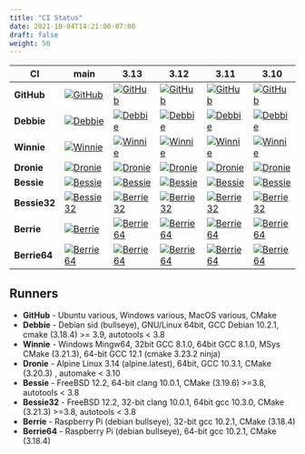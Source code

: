 ```yaml
---
title: "CI Status"
date: 2021-10-04T14:21:00-07:00
draft: false
weight: 50
---
```


| CI     | main   |  3.13  |  3.12  |  3.11  |  3.10  |  3.9   |
| ------ | ------ | ------ | ------ | ------ | ------ | ------ |
| **GitHub** | [![GitHub](https://github.com/libgeos/geos/actions/workflows/ci.yml/badge.svg?branch=main)](https://github.com/libgeos/geos/actions?query=workflow%3ACI+branch%3Amain) | [![GitHub](https://github.com/libgeos/geos/actions/workflows/ci.yml/badge.svg?branch=3.13)](https://github.com/libgeos/geos/actions?query=branch%3A3.13) | [![GitHub](https://github.com/libgeos/geos/actions/workflows/ci.yml/badge.svg?branch=3.12)](https://github.com/libgeos/geos/actions?query=branch%3A3.12) | [![GitHub](https://github.com/libgeos/geos/actions/workflows/ci.yml/badge.svg?branch=3.11)](https://github.com/libgeos/geos/actions?query=branch%3A3.11) | [![GitHub](https://github.com/libgeos/geos/actions/workflows/ci.yml/badge.svg?branch=3.10)](https://github.com/libgeos/geos/actions?query=branch%3A3.10) | [![GitHub](https://github.com/libgeos/geos/actions/workflows/ci.yml/badge.svg?branch=3.9)](https://github.com/libgeos/geos/actions?query=branch%3A3.9)|
| **Debbie** | [![Debbie](https://debbie.postgis.net/buildStatus/icon?job=GEOS_Master)](https://debbie.postgis.net/view/GEOS/job/GEOS_Master/)| [![Debbie](https://debbie.postgis.net/buildStatus/icon?job=GEOS_Branch_3.13)](https://debbie.postgis.net/view/job/GEOS_Branch_3.13/) |[![Debbie](https://debbie.postgis.net/buildStatus/icon?job=GEOS_Branch_3.12)](https://debbie.postgis.net/view/job/GEOS_Branch_3.12/) | [![Debbie](https://debbie.postgis.net/buildStatus/icon?job=GEOS_Branch_3.11)](https://debbie.postgis.net/view/job/GEOS_Branch_3.11/) | [![Debbie](https://debbie.postgis.net/buildStatus/icon?job=GEOS_Branch_3.10)](https://debbie.postgis.net/view/job/GEOS_Branch_3.10/)| [![Debbie](https://debbie.postgis.net/buildStatus/icon?job=GEOS_Branch_3.9)](https://debbie.postgis.net/view/job/GEOS_Branch_3.9/)|
| **Winnie** | [![Winnie](https://winnie.postgis.net:444/view/GEOS/job/GEOS_Master/badge/icon)](https://winnie.postgis.net:444/view/GEOS/job/GEOS_Master/) | [![Winnie](https://winnie.postgis.net:444/view/GEOS/job/GEOS_Branch_3.13/badge/icon)](https://winnie.postgis.net:444/view/GEOS/job/GEOS_Branch_3.13/) | [![Winnie](https://winnie.postgis.net:444/view/GEOS/job/GEOS_Branch_3.12/badge/icon)](https://winnie.postgis.net:444/view/GEOS/job/GEOS_Branch_3.12/) | [![Winnie](https://winnie.postgis.net:444/view/GEOS/job/GEOS_Branch_3.11/badge/icon)](https://winnie.postgis.net:444/view/GEOS/job/GEOS_Branch_3.11/) | [![Winnie](https://winnie.postgis.net:444/view/GEOS/job/GEOS_Branch_3.10/badge/icon)](https://winnie.postgis.net:444/view/GEOS/job/GEOS_Branch_3.10/) | [![Winnie](https://winnie.postgis.net:444/view/GEOS/job/GEOS_Branch_3.9/badge/icon)](https://winnie.postgis.net:444/view/GEOS/job/GEOS_Branch_3.9/) |
| **Dronie** | [![Dronie](https://dronie.osgeo.org/api/badges/geos/geos/status.svg?ref=refs/heads/main)](https://dronie.osgeo.org/geos/geos?ref=refs/heads/main) | [![Dronie](https://dronie.osgeo.org/api/badges/geos/geos/status.svg?ref=refs/heads/3.13)](https://dronie.osgeo.org/geos/geos?refs/heads/3.14) | [![Dronie](https://dronie.osgeo.org/api/badges/geos/geos/status.svg?ref=refs/heads/3.12)](https://dronie.osgeo.org/geos/geos?refs/heads/3.12) | [![Dronie](https://dronie.osgeo.org/api/badges/geos/geos/status.svg?ref=refs/heads/3.11)](https://dronie.osgeo.org/geos/geos?refs/heads/3.11) | [![Dronie](https://dronie.osgeo.org/api/badges/geos/geos/status.svg?ref=refs/heads/3.10)](https://dronie.osgeo.org/geos/geos?refs/heads/3.10) | [![Dronie](https://dronie.osgeo.org/api/badges/geos/geos/status.svg?ref=refs/heads/3.9)](https://dronie.osgeo.org/geos/geos?refs/heads/3.9) |
| **Bessie** | [![Bessie](https://debbie.postgis.net/buildStatus/icon?job=GEOS_Worker_Run/label=bessie&BRANCH=main)](https://debbie.postgis.net/view/GEOS/job/GEOS_Worker_Run/label=bessie) | [![Bessie](https://debbie.postgis.net/buildStatus/icon?job=GEOS_Worker_Run/label=bessie&build=last:${params.reference=refs/heads/3.13})](https://debbie.postgis.net/view/GEOS/job/GEOS_Worker_Run/label=bessie) |[![Bessie](https://debbie.postgis.net/buildStatus/icon?job=GEOS_Worker_Run/label=bessie&build=last:${params.reference=refs/heads/3.12})](https://debbie.postgis.net/view/GEOS/job/GEOS_Worker_Run/label=bessie) | [![Bessie](https://debbie.postgis.net/buildStatus/icon?job=GEOS_Worker_Run/label=bessie&build=last:${params.reference=refs/heads/3.11})](https://debbie.postgis.net/view/GEOS/job/GEOS_Worker_Run/label=bessie) | [![Bessie](https://debbie.postgis.net/buildStatus/icon?job=GEOS_Worker_Run/label=bessie&build=last:${params.reference=refs/heads/3.10})](https://debbie.postgis.net/view/GEOS/job/GEOS_Worker_Run/label=bessie)| [![Bessie](https://debbie.postgis.net/buildStatus/icon?job=GEOS_Worker_Run/label=bessie&build=last:${params.reference=refs/heads/3.9})](https://debbie.postgis.net/view/GEOS/job/GEOS_Worker_Run/label=bessie)|
| **Bessie32** | [![Bessie32](https://debbie.postgis.net/buildStatus/icon?job=GEOS_Worker_Run/label=bessie32&BRANCH=main)](https://debbie.postgis.net/view/GEOS/job/GEOS_Worker_Run/label=bessie32) |[![Berrie32](https://debbie.postgis.net/buildStatus/icon?job=GEOS_Worker_Run/label=bessie32&build=last:${params.reference=refs/heads/3.13})](https://debbie.postgis.net/view/GEOS/job/GEOS_Worker_Run/label=bessie32) |[![Berrie32](https://debbie.postgis.net/buildStatus/icon?job=GEOS_Worker_Run/label=bessie32&build=last:${params.reference=refs/heads/3.12})](https://debbie.postgis.net/view/GEOS/job/GEOS_Worker_Run/label=bessie32) |[![Berrie32](https://debbie.postgis.net/buildStatus/icon?job=GEOS_Worker_Run/label=bessie32&build=last:${params.reference=refs/heads/3.11})](https://debbie.postgis.net/view/GEOS/job/GEOS_Worker_Run/label=bessie32) |[![Berrie32](https://debbie.postgis.net/buildStatus/icon?job=GEOS_Worker_Run/label=bessie32&build=last:${params.reference=refs/heads/3.10})](https://debbie.postgis.net/view/GEOS/job/GEOS_Worker_Run/label=bessie32) | [![Berrie32](https://debbie.postgis.net/buildStatus/icon?job=GEOS_Worker_Run/label=bessie32&build=last:${params.reference=refs/heads/3.9})](https://debbie.postgis.net/view/GEOS/job/GEOS_Worker_Run/label=bessie32)|
| **Berrie** | [![Berrie](https://debbie.postgis.net/buildStatus/icon?job=GEOS_Worker_Run/label=berrie&BRANCH=main)](https://debbie.postgis.net/view/GEOS/job/GEOS_Worker_Run/label=berrie) |[![Berrie64](https://debbie.postgis.net/buildStatus/icon?job=GEOS_Worker_Run/label=berrie&build=last:${params.reference=refs/heads/3.13})](https://debbie.postgis.net/view/GEOS/job/GEOS_Worker_Run/label=berrie)|[![Berrie64](https://debbie.postgis.net/buildStatus/icon?job=GEOS_Worker_Run/label=berrie&build=last:${params.reference=refs/heads/3.12})](https://debbie.postgis.net/view/GEOS/job/GEOS_Worker_Run/label=berrie) |[![Berrie64](https://debbie.postgis.net/buildStatus/icon?job=GEOS_Worker_Run/label=berrie&build=last:${params.reference=refs/heads/3.11})](https://debbie.postgis.net/view/GEOS/job/GEOS_Worker_Run/label=berrie) |[![Berrie64](https://debbie.postgis.net/buildStatus/icon?job=GEOS_Worker_Run/label=berrie&build=last:${params.reference=refs/heads/3.10})](https://debbie.postgis.net/view/GEOS/job/GEOS_Worker_Run/label=berrie) | |
| **Berrie64** | [![Berrie64](https://debbie.postgis.net/buildStatus/icon?job=GEOS_Worker_Run/label=berrie64&BRANCH=main)](https://debbie.postgis.net/view/GEOS/job/GEOS_Worker_Run/label=berrie64) | [![Berrie64](https://debbie.postgis.net/buildStatus/icon?job=GEOS_Worker_Run/label=berrie64&build=last:${params.reference=refs/heads/3.13})](https://debbie.postgis.net/view/GEOS/job/GEOS_Worker_Run/label=berrie64) | [![Berrie64](https://debbie.postgis.net/buildStatus/icon?job=GEOS_Worker_Run/label=berrie64&build=last:${params.reference=refs/heads/3.12})](https://debbie.postgis.net/view/GEOS/job/GEOS_Worker_Run/label=berrie64) | [![Berrie64](https://debbie.postgis.net/buildStatus/icon?job=GEOS_Worker_Run/label=berrie64&build=last:${params.reference=refs/heads/3.11})](https://debbie.postgis.net/view/GEOS/job/GEOS_Worker_Run/label=berrie64) | [![Berrie64](https://debbie.postgis.net/buildStatus/icon?job=GEOS_Worker_Run/label=berrie64&build=last:${params.reference=refs/heads/3.10})](https://debbie.postgis.net/view/GEOS/job/GEOS_Worker_Run/label=berrie64)| |



## Runners

* **GitHub** - Ubuntu various, Windows various, MacOS various, CMake
* **Debbie** - Debian sid (bullseye), GNU/Linux 64bit, GCC Debian 10.2.1, cmake (3.18.4) >= 3.9, autotools < 3.8
* **Winnie** - Windows Mingw64, 32bit GCC 8.1.0, 64bit GCC 8.1.0, MSys CMake (3.21.3), 64-bit GCC 12.1 (cmake 3.23.2 ninja)
* **Dronie** - Alpine Linux 3.14 (alpine.latest), 64bit, GCC 10.3.1, CMake (3.20.3) ,  automake < 3.10
* **Bessie** - FreeBSD 12.2, 64-bit clang 10.0.1, CMake (3.19.6) >=3.8, autotools < 3.8
* **Bessie32** - FreeBSD 12.2, 32-bit clang 10.0.1, 64bit gcc 10.3.0, CMake (3.21.3) >=3.8, autotools < 3.8
* **Berrie** - Raspberry Pi (debian bullseye), 32-bit gcc 10.2.1,  CMake (3.18.4)
* **Berrie64** - Raspberry Pi (debian bullseye), 64-bit gcc 10.2.1,  CMake (3.18.4)
